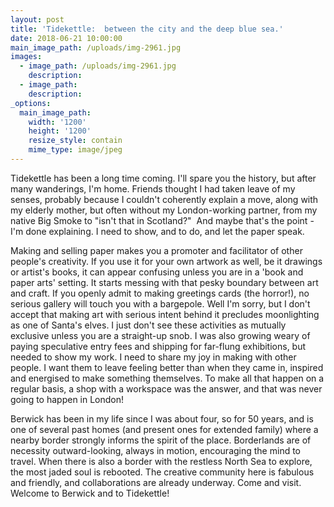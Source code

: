 ```yaml
---
layout: post
title: 'Tidekettle:  between the city and the deep blue sea.'
date: 2018-06-21 10:00:00
main_image_path: /uploads/img-2961.jpg
images:
  - image_path: /uploads/img-2961.jpg
    description:
  - image_path:
    description:
_options:
  main_image_path:
    width: '1200'
    height: '1200'
    resize_style: contain
    mime_type: image/jpeg
---
```


Tidekettle has been a long time coming. I'll spare you the history, but after many wanderings, I'm home. Friends thought I had taken leave of my senses, probably because I couldn't coherently explain a move, along with my elderly mother, but often without my London-working partner, from my native Big Smoke to "isn't that in Scotland?" &nbsp;And maybe that's the point - I'm done explaining. I need to show, and to do, and let the paper speak.

Making and selling paper makes you a promoter and facilitator of other people's creativity. If you use it for your own artwork as well, be it drawings or artist's books, it can appear confusing unless you are in a 'book and paper arts' setting. It starts messing with that pesky boundary between art and craft. If you openly admit to making greetings cards (the horror!), no serious gallery will touch you with a bargepole. Well I'm sorry, but I don't accept that making art with serious intent behind it precludes moonlighting as one of Santa's elves. I just don't see these activities as mutually exclusive unless you are a straight-up snob. I was also growing weary of paying speculative entry fees and shipping for far-flung exhibitions, but needed to show my work. I need to share my joy in making with other people. I want them to leave feeling better than when they came in, inspired and energised to make something themselves. To make all that happen on a regular basis, a shop with a workspace was the answer, and that was never going to happen in London!&nbsp;

Berwick has been in my life since I was about four, so for 50 years, and is one of several past homes (and present ones for extended family) where a nearby border strongly informs the spirit of the place. Borderlands are of necessity outward-looking, always in motion, encouraging the mind to travel. When there is also a border with the restless North Sea to explore, the most jaded soul is rebooted. The creative community here is fabulous and friendly, and collaborations are already underway. Come and visit. Welcome to Berwick and to Tidekettle!

&nbsp;